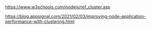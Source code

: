 

https://www.w3schools.com/nodejs/ref_cluster.asp

https://blog.appsignal.com/2021/02/03/improving-node-application-performance-with-clustering.html


